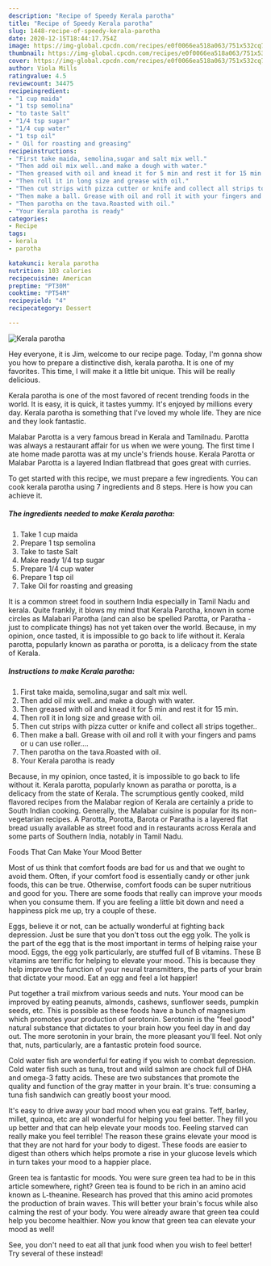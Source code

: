 ```yaml
---
description: "Recipe of Speedy Kerala parotha"
title: "Recipe of Speedy Kerala parotha"
slug: 1448-recipe-of-speedy-kerala-parotha
date: 2020-12-15T18:44:17.754Z
image: https://img-global.cpcdn.com/recipes/e0f0066ea518a063/751x532cq70/kerala-parotha-recipe-main-photo.jpg
thumbnail: https://img-global.cpcdn.com/recipes/e0f0066ea518a063/751x532cq70/kerala-parotha-recipe-main-photo.jpg
cover: https://img-global.cpcdn.com/recipes/e0f0066ea518a063/751x532cq70/kerala-parotha-recipe-main-photo.jpg
author: Viola Mills
ratingvalue: 4.5
reviewcount: 34475
recipeingredient:
- "1 cup maida"
- "1 tsp semolina"
- "to taste Salt"
- "1/4 tsp sugar"
- "1/4 cup water"
- "1 tsp oil"
- " Oil for roasting and greasing"
recipeinstructions:
- "First take maida, semolina,sugar and salt mix well."
- "Then add oil mix well..and make a dough with water."
- "Then greased with oil and knead it for 5 min and rest it for 15 min."
- "Then roll it in long size and grease with oil."
- "Then cut strips with pizza cutter or knife and collect all strips together.."
- "Then make a ball. Grease with oil and roll it with your fingers and pams or u can use roller...."
- "Then parotha on the tava.Roasted with oil."
- "Your Kerala parotha is ready"
categories:
- Recipe
tags:
- kerala
- parotha

katakunci: kerala parotha 
nutrition: 103 calories
recipecuisine: American
preptime: "PT30M"
cooktime: "PT54M"
recipeyield: "4"
recipecategory: Dessert

---
```



![Kerala parotha](https://img-global.cpcdn.com/recipes/e0f0066ea518a063/751x532cq70/kerala-parotha-recipe-main-photo.jpg)

Hey everyone, it is Jim, welcome to our recipe page. Today, I'm gonna show you how to prepare a distinctive dish, kerala parotha. It is one of my favorites. This time, I will make it a little bit unique. This will be really delicious.

Kerala parotha is one of the most favored of recent trending foods in the world. It is easy, it is quick, it tastes yummy. It's enjoyed by millions every day. Kerala parotha is something that I've loved my whole life. They are nice and they look fantastic.

Malabar Parotta is a very famous bread in Kerala and Tamilnadu. Parotta was always a restaurant affair for us when we were young. The first time I ate home made parotta was at my uncle&#39;s friends house. Kerala Parotta or Malabar Parotta is a layered Indian flatbread that goes great with curries.


To get started with this recipe, we must prepare a few ingredients. You can cook kerala parotha using 7 ingredients and 8 steps. Here is how you can achieve it.

<!--inarticleads1-->

##### The ingredients needed to make Kerala parotha:

1. Take 1 cup maida
1. Prepare 1 tsp semolina
1. Take to taste Salt
1. Make ready 1/4 tsp sugar
1. Prepare 1/4 cup water
1. Prepare 1 tsp oil
1. Take  Oil for roasting and greasing


It is a common street food in southern India especially in Tamil Nadu and kerala. Quite frankly, it blows my mind that Kerala Parotha, known in some circles as Malabari Parotha (and can also be spelled Parotta, or Paratha - just to complicate things) has not yet taken over the world. Because, in my opinion, once tasted, it is impossible to go back to life without it. Kerala parotta, popularly known as paratha or porotta, is a delicacy from the state of Kerala. 

<!--inarticleads2-->

##### Instructions to make Kerala parotha:

1. First take maida, semolina,sugar and salt mix well.
1. Then add oil mix well..and make a dough with water.
1. Then greased with oil and knead it for 5 min and rest it for 15 min.
1. Then roll it in long size and grease with oil.
1. Then cut strips with pizza cutter or knife and collect all strips together..
1. Then make a ball. Grease with oil and roll it with your fingers and pams or u can use roller....
1. Then parotha on the tava.Roasted with oil.
1. Your Kerala parotha is ready


Because, in my opinion, once tasted, it is impossible to go back to life without it. Kerala parotta, popularly known as paratha or porotta, is a delicacy from the state of Kerala. The scrumptious gently cooked, mild flavored recipes from the Malabar region of Kerala are certainly a pride to South Indian cooking. Generally, the Malabar cuisine is popular for its non-vegetarian recipes. A Parotta, Porotta, Barota or Paratha is a layered flat bread usually available as street food and in restaurants across Kerala and some parts of Southern India, notably in Tamil Nadu. 

Foods That Can Make Your Mood Better


Most of us think that comfort foods are bad for us and that we ought to avoid them. Often, if your comfort food is essentially candy or other junk foods, this can be true. Otherwise, comfort foods can be super nutritious and good for you. There are some foods that really can improve your moods when you consume them. If you are feeling a little bit down and need a happiness pick me up, try a couple of these.

Eggs, believe it or not, can be actually wonderful at fighting back depression. Just be sure that you don't toss out the egg yolk. The yolk is the part of the egg that is the most important in terms of helping raise your mood. Eggs, the egg yolk particularly, are stuffed full of B vitamins. These B vitamins are terrific for helping to elevate your mood. This is because they help improve the function of your neural transmitters, the parts of your brain that dictate your mood. Eat an egg and feel a lot happier!

Put together a trail mixfrom various seeds and nuts. Your mood can be improved by eating peanuts, almonds, cashews, sunflower seeds, pumpkin seeds, etc. This is possible as these foods have a bunch of magnesium which promotes your production of serotonin. Serotonin is the "feel good" natural substance that dictates to your brain how you feel day in and day out. The more serotonin in your brain, the more pleasant you'll feel. Not only that, nuts, particularly, are a fantastic protein food source.

Cold water fish are wonderful for eating if you wish to combat depression. Cold water fish such as tuna, trout and wild salmon are chock full of DHA and omega-3 fatty acids. These are two substances that promote the quality and function of the gray matter in your brain. It's true: consuming a tuna fish sandwich can greatly boost your mood. 

It's easy to drive away your bad mood when you eat grains. Teff, barley, millet, quinoa, etc are all wonderful for helping you feel better. They fill you up better and that can help elevate your moods too. Feeling starved can really make you feel terrible! The reason these grains elevate your mood is that they are not hard for your body to digest. These foods are easier to digest than others which helps promote a rise in your glucose levels which in turn takes your mood to a happier place.

Green tea is fantastic for moods. You were sure green tea had to be in this article somewhere, right? Green tea is found to be rich in an amino acid known as L-theanine. Research has proved that this amino acid promotes the production of brain waves. This will better your brain's focus while also calming the rest of your body. You were already aware that green tea could help you become healthier. Now you know that green tea can elevate your mood as well!

See, you don't need to eat all that junk food when you wish to feel better! Try several of these instead!

